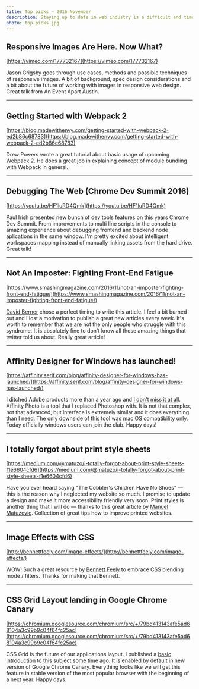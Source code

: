 ```yaml
---
title: Top picks — 2016 November
description: Staying up to date in web industry is a difficult and time consuming task. I would like to share with you my top finds from the past month.
photo: top-picks.jpg
---
```


## Responsive Images Are Here. Now What?

[https://vimeo.com/177732167](https://vimeo.com/177732167)

Jason Grigsby goes through use cases, methods and possible techniques of responsive images. A bit of background, spec design considerations and a bit about the future of working with images in responsive web design. Great talk from An Event Apart Austin.

- - -

## Getting Started with Webpack 2

[https://blog.madewithenvy.com/getting-started-with-webpack-2-ed2b86c68783](https://blog.madewithenvy.com/getting-started-with-webpack-2-ed2b86c68783)

Drew Powers wrote a great tutorial about basic usage of upcoming Webpack 2. He does a great job in explaining concept of module bundling with Webpack in general.

- - -

## Debugging The Web (Chrome Dev Summit 2016)

[https://youtu.be/HF1luRD4Qmk](https://youtu.be/HF1luRD4Qmk)

Paul Irish presented new bunch of dev tools features on this years Chrome Dev Summit. From improvements to multi line scripts in the console to amazing experience about debugging frontend and backend node aplications in the same window. I'm pretty excited about intelligent workspaces mapping instead of manually linking assets from the hard drive. Great talk!

- - -

## Not An Imposter: Fighting Front-End Fatigue

[https://www.smashingmagazine.com/2016/11/not-an-imposter-fighting-front-end-fatigue/](https://www.smashingmagazine.com/2016/11/not-an-imposter-fighting-front-end-fatigue/)

[David Berner](https://twitter.com/DaveOrDead) chose a perfect timing to write this article. I feel a bit burned out and I lost a motivation to publish a great new articles every week. It's worth to remember that we are not the only people who struggle with this syndrome. It is absolutely fine to don't know all those amazing things that twitter told us about. Really great article!

- - -

## Affinity Designer for Windows has launched!

[https://affinity.serif.com/blog/affinity-designer-for-windows-has-launched/](https://affinity.serif.com/blog/affinity-designer-for-windows-has-launched/)

I ditched Adobe products more than a year ago and [I don't miss it at all](https://pawelgrzybek.com/i-wont-miss-you-adobe/). Affinity Photo is a tool that I replaced Photoshop with. It is not that complex, not that advanced, but interface is extremely similar and it does everything than I need. The only downside of this tool was mac OS compatibility only. Today officially windows users can join the club. Happy days!

- - -

## I totally forgot about print style sheets

[https://medium.com/@matuzo/i-totally-forgot-about-print-style-sheets-f1e6604cfd6](https://medium.com/@matuzo/i-totally-forgot-about-print-style-sheets-f1e6604cfd6)

Have you ever heard saying "The Cobbler's Children Have No Shoes" — this is the reason why I neglected my website so much. I promise to update a design and make it more accessibility friendly very soon. Print styles is another thing that I will do — thanks to this great article by [Manuel Matuzovic](https://twitter.com/mmatuzo). Collection of great tips how to improve printed websites.

- - -

## Image Effects with CSS

[http://bennettfeely.com/image-effects/](http://bennettfeely.com/image-effects/)

WOW! Such a great resource by [Bennett Feely](https://twitter.com/bennettfeely) to embrace CSS blending mode / filters. Thanks for making that Bennett.

- - -

## CSS Grid Layout landing in Google Chrome Canary

[https://chromium.googlesource.com/chromium/src/+/79bd413143afe5ad68104a3c99b9c04f64fc25ac](https://chromium.googlesource.com/chromium/src/+/79bd413143afe5ad68104a3c99b9c04f64fc25ac)

CSS Grid is the future of our applications layout. I published a [basic introduction](https://pawelgrzybek.com/lets-get-into-the-basics-of-css-grid-layout-model/) to this subject some time ago. It is enabled by default in new version of Google Chrome Canary. Everything looks like we will get this feature in stable version of the most popular browser with the beginning of a next year. Happy days.
